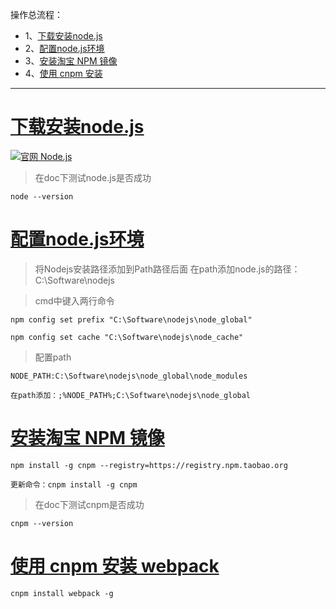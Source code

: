 操作总流程：
- 1、[下载安装node.js](#node.js-01)
- 2、[配置node.js环境](#node.js-02)
- 3、[安装淘宝 NPM 镜像](#node.js-03)
- 4、[使用 cnpm 安装](#node.js-04)


----------
# <a name="node.js-01" href="#" >下载安装node.js</a>
[![](https://img.shields.io/badge/官网-Node.js-red.svg "官网 Node.js")](https://nodejs.org/en/)

> 在doc下测试node.js是否成功
```shell
node --version
```

# <a name="node.js-02" href="#" >配置node.js环境</a>

> 将Nodejs安装路径添加到Path路径后面
在path添加node.js的路径：C:\Software\nodejs

>cmd中键入两行命令
```
npm config set prefix "C:\Software\nodejs\node_global"

npm config set cache "C:\Software\nodejs\node_cache"
```
>配置path
```
NODE_PATH:C:\Software\nodejs\node_global\node_modules

在path添加：;%NODE_PATH%;C:\Software\nodejs\node_global

```

# <a name="node.js-03" href="#" >安装淘宝 NPM 镜像</a>
```shell
npm install -g cnpm --registry=https://registry.npm.taobao.org
```

`更新命令：cnpm install -g cnpm`

> 在doc下测试cnpm是否成功
```shell
cnpm --version
```

# <a name="node.js-04" href="#" >使用 cnpm 安装 webpack</a>
```shell
cnpm install webpack -g
```
